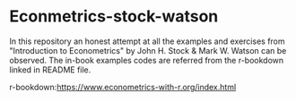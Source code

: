# Econmetrics-stock-watson
In this repository an honest attempt at all the examples and exercises from "Introduction to Econometrics" by John H. Stock &amp; Mark W. Watson can be observed. The in-book examples codes are referred from the r-bookdown linked in README file.

r-bookdown:https://www.econometrics-with-r.org/index.html
